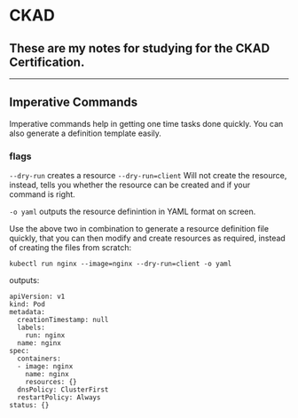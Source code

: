 # CKAD
## These are my notes for studying for the CKAD Certification.

---

## Imperative Commands
Imperative commands help in getting one time tasks done quickly. You can also generate a definition template easily. 

### flags

`--dry-run` creates a resource `--dry-run=client` Will not create the resource, instead, tells you whether the resource can be created and if your command is right. 

`-o yaml` outputs the resource definintion in YAML format on screen. 

Use the above two in combination to generate a resource definition file quickly, that you can then modify and create resources as required, instead of creating the files from scratch:

`kubectl run nginx --image=nginx --dry-run=client -o yaml`

outputs: 

```
apiVersion: v1
kind: Pod
metadata:
  creationTimestamp: null
  labels:
    run: nginx
  name: nginx
spec:
  containers:
  - image: nginx
    name: nginx
    resources: {}
  dnsPolicy: ClusterFirst
  restartPolicy: Always
status: {}
```

